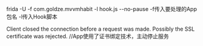 frida -U -f com.goldze.mvvmhabit -l hook.js --no-pause
-f传入要处理的App包名
-l传入Hook脚本

Client closed the connection before a request was made. Possibly the SSL certificate was rejected. //App使用了证书绑定技术，主动停止服务